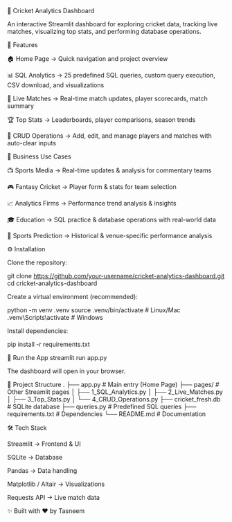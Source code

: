 🏏 Cricket Analytics Dashboard

An interactive Streamlit dashboard for exploring cricket data, tracking live matches, visualizing top stats, and performing database operations.

📱 Features

🏠 Home Page → Quick navigation and project overview

📊 SQL Analytics → 25 predefined SQL queries, custom query execution, CSV download, and visualizations

📡 Live Matches → Real-time match updates, player scorecards, match summary

🏆 Top Stats → Leaderboards, player comparisons, season trends

📝 CRUD Operations → Add, edit, and manage players and matches with auto-clear inputs

💼 Business Use Cases

📺 Sports Media → Real-time updates & analysis for commentary teams

🎮 Fantasy Cricket → Player form & stats for team selection

📈 Analytics Firms → Performance trend analysis & insights

🎓 Education → SQL practice & database operations with real-world data

🎲 Sports Prediction → Historical & venue-specific performance analysis

⚙️ Installation

Clone the repository:

git clone https://github.com/your-username/cricket-analytics-dashboard.git
cd cricket-analytics-dashboard


Create a virtual environment (recommended):

python -m venv .venv
source .venv/bin/activate    # Linux/Mac
.venv\Scripts\activate       # Windows


Install dependencies:

pip install -r requirements.txt

🚀 Run the App
streamlit run app.py


The dashboard will open in your browser.

📂 Project Structure
.
├── app.py                  # Main entry (Home Page)
├── pages/                  # Other Streamlit pages
│   ├── 1_SQL_Analytics.py
│   ├── 2_Live_Matches.py
│   ├── 3_Top_Stats.py
│   └── 4_CRUD_Operations.py
├── cricket_fresh.db        # SQLite database
├── queries.py              # Predefined SQL queries
├── requirements.txt        # Dependencies
└── README.md               # Documentation

🛠️ Tech Stack

Streamlit → Frontend & UI

SQLite → Database

Pandas → Data handling

Matplotlib / Altair → Visualizations

Requests API → Live match data

✨ Built with ❤️ by Tasneem